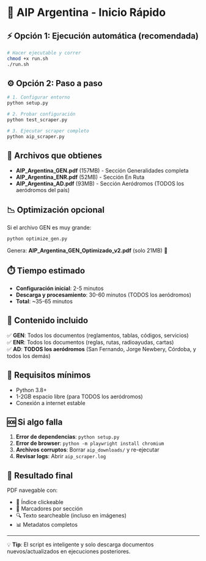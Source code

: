 # 🚁 AIP Argentina - Inicio Rápido

## ⚡ Opción 1: Ejecución automática (recomendada)

```bash
# Hacer ejecutable y correr
chmod +x run.sh
./run.sh
```

## ⚙️ Opción 2: Paso a paso

```bash
# 1. Configurar entorno
python setup.py

# 2. Probar configuración
python test_scraper.py

# 3. Ejecutar scraper completo
python aip_scraper.py
```

## 📁 Archivos que obtienes

- **AIP_Argentina_GEN.pdf** (157MB) - Sección Generalidades completa
- **AIP_Argentina_ENR.pdf** (52MB) - Sección En Ruta
- **AIP_Argentina_AD.pdf** (93MB) - Sección Aeródromos (TODOS los aeródromos del país)

## 📉 Optimización opcional

Si el archivo GEN es muy grande:
```bash
python optimize_gen.py
```
Genera: **AIP_Argentina_GEN_Optimizado_v2.pdf** (solo 21MB) 🎯

## ⏱️ Tiempo estimado

- **Configuración inicial**: 2-5 minutos
- **Descarga y procesamiento**: 30-60 minutos (TODOS los aeródromos)
- **Total**: ~35-65 minutos

## 🎯 Contenido incluido

✅ **GEN**: Todos los documentos (reglamentos, tablas, códigos, servicios)  
✅ **ENR**: Todos los documentos (reglas, rutas, radioayudas, cartas)  
✅ **AD**: **TODOS los aeródromos** (San Fernando, Jorge Newbery, Córdoba, y todos los demás)

## 🔧 Requisitos mínimos

- Python 3.8+
- 1-2GB espacio libre (para TODOS los aeródromos)
- Conexión a internet estable

## 🆘 Si algo falla

1. **Error de dependencias**: `python setup.py`
2. **Error de browser**: `python -m playwright install chromium`
3. **Archivos corruptos**: Borrar `aip_downloads/` y re-ejecutar
4. **Revisar logs**: Abrir `aip_scraper.log`

## 🎉 Resultado final

PDF navegable con:
- 📑 Índice clickeable
- 📖 Marcadores por sección
- 🔍 Texto searcheable (incluso en imágenes)
- 📊 Metadatos completos

---

💡 **Tip**: El script es inteligente y solo descarga documentos nuevos/actualizados en ejecuciones posteriores.
